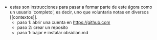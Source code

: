 - estas son instrucciones para pasar a formar parte de este ágora como un usuario 'completo', es decir, uno que voluntaria notas en diversos [[contextos]].
	- paso 1: abrir una cuenta en https://github.com
	- paso 2: crear un reposito
	- paso 1: bajar e instalar obsidian.md